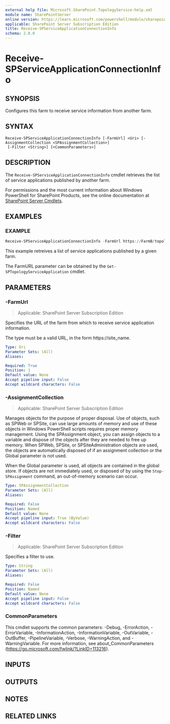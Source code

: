 ```yaml
---
external help file: Microsoft.SharePoint.TopologyService-help.xml
module name: SharePointServer
online version: https://learn.microsoft.com/powershell/module/sharepoint-server/receive-spserviceapplicationconnectioninfo
applicable: SharePoint Server Subscription Edition
title: Receive-SPServiceApplicationConnectionInfo
schema: 2.0.0
---
```


# Receive-SPServiceApplicationConnectionInfo

## SYNOPSIS
Configures this farm to receive service information from another farm.

## SYNTAX

```
Receive-SPServiceApplicationConnectionInfo [-FarmUrl] <Uri> [-AssignmentCollection <SPAssignmentCollection>]
 [-Filter <String>] [<CommonParameters>]
```

## DESCRIPTION
The `Receive-SPServiceApplicationConnectionInfo` cmdlet retrieves the list of service applications published by another farm.

For permissions and the most current information about Windows PowerShell for SharePoint Products, see the online documentation at [SharePoint Server Cmdlets](https://learn.microsoft.com/powershell/sharepoint/sharepoint-server/sharepoint-server-cmdlets).

## EXAMPLES

### EXAMPLE
```powershell
Receive-SPServiceApplicationConnectionInfo -FarmUrl https://FarmB/topology/topology.svc
```

This example retreives a list of service applications published by a given farm.

The FarmURL parameter can be obtained by the `Get-SPTopologyServiceApplication` cmdlet.

## PARAMETERS

### -FarmUrl

> Applicable: SharePoint Server Subscription Edition

Specifies the URL of the farm from which to receive service application information.

The type must be a valid URL, in the form https://site_name.

```yaml
Type: Uri
Parameter Sets: (All)
Aliases:

Required: True
Position: 1
Default value: None
Accept pipeline input: False
Accept wildcard characters: False
```

### -AssignmentCollection

> Applicable: SharePoint Server Subscription Edition

Manages objects for the purpose of proper disposal.
Use of objects, such as SPWeb or SPSite, can use large amounts of memory and use of these objects in Windows PowerShell scripts requires proper memory management.
Using the SPAssignment object, you can assign objects to a variable and dispose of the objects after they are needed to free up memory.
When SPWeb, SPSite, or SPSiteAdministration objects are used, the objects are automatically disposed of if an assignment collection or the Global parameter is not used.

When the Global parameter is used, all objects are contained in the global store.
If objects are not immediately used, or disposed of by using the `Stop-SPAssignment` command, an out-of-memory scenario can occur.

```yaml
Type: SPAssignmentCollection
Parameter Sets: (All)
Aliases:

Required: False
Position: Named
Default value: None
Accept pipeline input: True (ByValue)
Accept wildcard characters: False
```

### -Filter

> Applicable: SharePoint Server Subscription Edition

Specifies a filter to use.

```yaml
Type: String
Parameter Sets: (All)
Aliases:

Required: False
Position: Named
Default value: None
Accept pipeline input: False
Accept wildcard characters: False
```

### CommonParameters
This cmdlet supports the common parameters: -Debug, -ErrorAction, -ErrorVariable, -InformationAction, -InformationVariable, -OutVariable, -OutBuffer, -PipelineVariable, -Verbose, -WarningAction, and -WarningVariable. For more information, see about_CommonParameters (https://go.microsoft.com/fwlink/?LinkID=113216).

## INPUTS

## OUTPUTS

## NOTES

## RELATED LINKS
